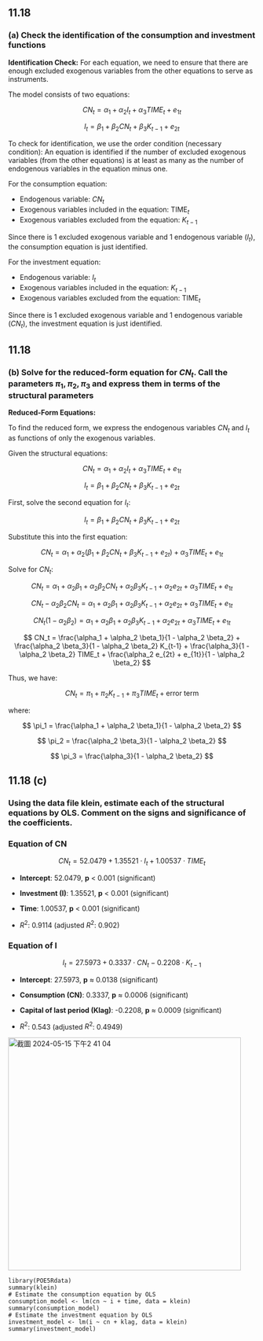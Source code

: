 ## 11.18 
### (a) Check the identification of the consumption and investment functions

**Identification Check:** For each equation, we need to ensure that there are enough excluded exogenous variables from the other equations to serve as instruments.

The model consists of two equations:

$$
CN_t = \alpha_1 + \alpha_2 I_t + \alpha_3 TIME_t + e_{1t}
$$

$$
I_t = \beta_1 + \beta_2 CN_t + \beta_3 K_{t-1} + e_{2t}
$$

To check for identification, we use the order condition (necessary condition): An equation is identified if the number of excluded exogenous variables (from the other equations) is at least as many as the number of endogenous variables in the equation minus one.

For the consumption equation:

-   Endogenous variable: $CN_t$
-   Exogenous variables included in the equation: $\text{TIME}_t$
-   Exogenous variables excluded from the equation: $K_{t-1}$

Since there is 1 excluded exogenous variable and 1 endogenous variable ($I_t$), the consumption equation is just identified.

For the investment equation:

-   Endogenous variable: $I_t$
-   Exogenous variables included in the equation: $K_{t-1}$
-   Exogenous variables excluded from the equation: $\text{TIME}_t$

Since there is 1 excluded exogenous variable and 1 endogenous variable ($CN_t$), the investment equation is just identified.

## 11.18 
### (b) Solve for the reduced-form equation for $CN_t$. Call the parameters $\pi_1, \pi_2, \pi_3$ and express them in terms of the structural parameters

**Reduced-Form Equations:**

To find the reduced form, we express the endogenous variables $CN_t$ and $I_t$ as functions of only the exogenous variables.

Given the structural equations:

$$
CN_t = \alpha_1 + \alpha_2 I_t + \alpha_3 TIME_t + e_{1t}
$$

$$
I_t = \beta_1 + \beta_2 CN_t + \beta_3 K_{t-1} + e_{2t}
$$

First, solve the second equation for $I_t$:

$$
I_t = \beta_1 + \beta_2 CN_t + \beta_3 K_{t-1} + e_{2t}
$$

Substitute this into the first equation:

$$
CN_t = \alpha_1 + \alpha_2 (\beta_1 + \beta_2 CN_t + \beta_3 K_{t-1} + e_{2t}) + \alpha_3 TIME_t + e_{1t}
$$

Solve for $CN_t$:

$$
CN_t = \alpha_1 + \alpha_2 \beta_1 + \alpha_2 \beta_2 CN_t + \alpha_2 \beta_3 K_{t-1} + \alpha_2 e_{2t} + \alpha_3 TIME_t + e_{1t}
$$

$$
CN_t - \alpha_2 \beta_2 CN_t = \alpha_1 + \alpha_2 \beta_1 + \alpha_2 \beta_3 K_{t-1} + \alpha_2 e_{2t} + \alpha_3 TIME_t + e_{1t}
$$

$$
CN_t (1 - \alpha_2 \beta_2) = \alpha_1 + \alpha_2 \beta_1 + \alpha_2 \beta_3 K_{t-1} + \alpha_2 e_{2t} + \alpha_3 TIME_t + e_{1t}
$$

$$
CN_t = \frac{\alpha_1 + \alpha_2 \beta_1}{1 - \alpha_2 \beta_2} + \frac{\alpha_2 \beta_3}{1 - \alpha_2 \beta_2} K_{t-1} + \frac{\alpha_3}{1 - \alpha_2 \beta_2} TIME_t + \frac{\alpha_2 e_{2t} + e_{1t}}{1 - \alpha_2 \beta_2}
$$

Thus, we have:

$$
CN_t = \pi_1 + \pi_2 K_{t-1} + \pi_3 TIME_t + \text{error term}
$$

where:

$$
\pi_1 = \frac{\alpha_1 + \alpha_2 \beta_1}{1 - \alpha_2 \beta_2}
$$

$$
\pi_2 = \frac{\alpha_2 \beta_3}{1 - \alpha_2 \beta_2}
$$

$$
\pi_3 = \frac{\alpha_3}{1 - \alpha_2 \beta_2}
$$

## 11.18 (c)
### Using the data file klein, estimate each of the structural equations by OLS. Comment on the signs and significance of the coefficients.


### Equation of CN

$$
CN_t = 52.0479 + 1.35521 \cdot I_t + 1.00537 \cdot TIME_t
$$

-   **Intercept**: 52.0479, **p** \< 0.001 (significant)

-   **Investment (I)**: 1.35521, **p** \< 0.001 (significant)

-   **Time**: 1.00537, **p** \< 0.001 (significant)

-   $R^2$: 0.9114 (adjusted $R^2$: 0.902)

### Equation of I

$$
I_t = 27.5973 + 0.3337 \cdot CN_t - 0.2208 \cdot K_{t-1}
$$

-   **Intercept**: 27.5973, **p** ≈ 0.0138 (significant)

-   **Consumption (CN)**: 0.3337, **p** ≈ 0.0006 (significant)

-   **Capital of last period (Klag)**: -0.2208, **p** ≈ 0.0009 (significant)

-   $R^2$: 0.543 (adjusted $R^2$: 0.4949)


<img width="474" alt="截圖 2024-05-15 下午2 41 04" src="https://github.com/HWTeng-Course/202402-Financial-Econometrics/assets/67742647/47cafaa3-46a5-43d1-8316-146462c3c780">

```{r}
library(POE5Rdata) 
summary(klein)
# Estimate the consumption equation by OLS 
consumption_model <- lm(cn ~ i + time, data = klein)
summary(consumption_model) 
# Estimate the investment equation by OLS 
investment_model <- lm(i ~ cn + klag, data = klein)
summary(investment_model)
```
